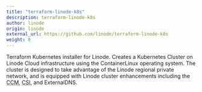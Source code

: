 ```yaml
---
title: "terraform-linode-k8s"
description: terraform-linode-k8s
author: linode
origin: linode
external_url: https://github.com/linode/terraform-linode-k8s
weight: 8
---
```


Terraform Kubernetes installer for Linode. Creates a Kubernetes Cluster on Linode Cloud infrastructure using the ContainerLinux operating system. The cluster is designed to take advantage of the Linode regional private network, and is equipped with Linode cluster enhancements including the <abbr title="Cloud Controller Manager">CCM</abbr>, <abbr title="Container Storage Interface">CSI</abbr>, and ExternalDNS.
